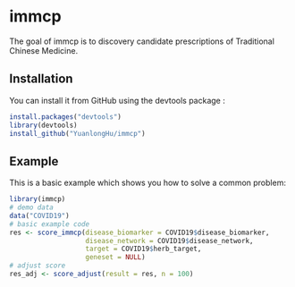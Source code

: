 
# immcp

<!-- badges: start -->
<!-- badges: end -->

The goal of immcp is to discovery candidate prescriptions of Traditional Chinese Medicine.

## Installation

You can install it from GitHub using the devtools package :

``` r
install.packages("devtools")
library(devtools)
install_github("YuanlongHu/immcp")
```

## Example

This is a basic example which shows you how to solve a common problem:

``` r
library(immcp)
# demo data
data("COVID19")
# basic example code
res <- score_immcp(disease_biomarker = COVID19$disease_biomarker,
                   disease_network = COVID19$disease_network,
                   target = COVID19$herb_target,
                   geneset = NULL)
# adjust score
res_adj <- score_adjust(result = res, n = 100)
```

